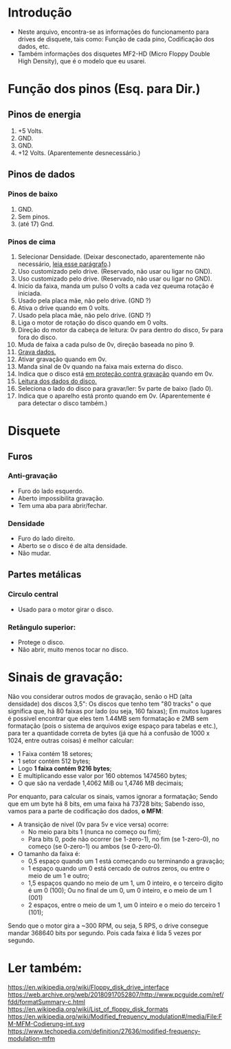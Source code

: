 # Introdução
 - Neste arquivo, encontra-se as informações do funcionamento para drives de disquete, tais como: Função de cada pino, Codificação dos dados, etc.
 - Também informações dos disquetes MF2-HD (Micro Floppy Double High Density), que é o modelo que eu usarei.
# Função dos pinos (Esq. para Dir.)
## Pinos de energia
 1. +5 Volts.
 2. GND.
 3. GND.
 4. +12 Volts. (Aparentemente desnecessário.)
## Pinos de dados
### Pinos de baixo
 1. GND.
 2. Sem pinos.
 3. (até 17) Gnd.
### Pinos de cima
 1. Selecionar Densidade. (Deixar desconectado, aparentemente não necessário, [leia esse parágrafo](https://github.com/thiago1255/FDDA/blob/main/docs/DriveDisquete.md#densidade).)
 2. Uso customizado pelo drive. (Reservado, não usar ou ligar no GND).
 3. Uso customizado pelo drive. (Reservado, não usar ou ligar no GND).
 4. Inicio da faixa, manda um pulso 0 volts a cada vez queuma rotação é iniciada.
 5. Usado pela placa mãe, não pelo drive. (GND ?)
 6. Ativa o drive quando em 0 volts.
 7. Usado pela placa mãe, não pelo drive. (GND ?)
 8. Liga o motor de rotação do disco quando em 0 volts.
 9. Direção do motor da cabeça de leitura: 0v para dentro do disco, 5v para fora do disco.
 10. Muda de faixa a cada pulso de 0v, direção baseada no pino 9.
 11. [Grava dados.](https://github.com/thiago1255/FDDA/blob/main/docs/DriveDisquete.md#sinais-de-grava%C3%A7%C3%A3o)
 12. Ativar gravação quando em 0v.
 13. Manda sinal de 0v quando na faixa mais externa do disco.
 14. Indica que o disco está [em proteção contra gravação](https://github.com/thiago1255/FDDA/blob/main/docs/DriveDisquete.md#anti-grava%C3%A7%C3%A3o) quando em 0v.
 15. [Leitura dos dados do disco.](https://github.com/thiago1255/FDDA/blob/main/docs/DriveDisquete.md#sinais-de-grava%C3%A7%C3%A3o)
 16. Seleciona o lado do disco para gravar/ler: 5v parte de baixo (lado 0).
 17. Indica que o aparelho está pronto quando em 0v. (Aparentemente é para detectar o disco também.)
# Disquete
## Furos
### Anti-gravação
 - Furo do lado esquerdo.
 - Aberto impossibilita gravação.
 - Tem uma aba para abrir/fechar.
### Densidade
 - Furo do lado direito.
 - Aberto se o disco é de alta densidade.
 - Não mudar.
## Partes metálicas
### Circulo central
 - Usado para o motor girar o disco.
### Retângulo superior:
 - Protege o disco.
 - Não abrir, muito menos tocar no disco.
# Sinais de gravação:
Não vou considerar outros modos de gravação, senão o HD (alta densidade) dos discos 3,5": Os discos que tenho tem "80 tracks" o que significa que, há 80 faixas por lado (ou seja, 160 faixas); Em muitos lugares é possivel encontrar que eles tem 1.44MB sem formatação e 2MB sem formatação (pois o sistema de arquivos exige espaço para tabelas e etc.), para ter a quantidade correta de bytes (já que há a confusão de 1000 x 1024, entre outras coisas) é melhor calcular:
  - 1 Faixa contém 18 setores;
  - 1 setor contém 512 bytes;
  - Logo **1 faixa contém 9216 bytes**;
  - E multiplicando esse valor por 160 obtemos 1474560 bytes;
  - O que são na verdade 1,4062 MiB ou 1,4746 MB decimais;

Por enquanto, para calcular os sinais, vamos ignorar a formatação; Sendo que em um byte há 8 bits, em uma faixa há 73728 bits; Sabendo isso, vamos para a parte de codificação dos dados, **o MFM**:
   - A transição de nivel (0v para 5v e vice versa) ocorre:
     - No meio para bits 1 (nunca no começo ou fim);
     - Para bits 0, pode não ocorrer (se 1-zero-1), no fim (se 1-zero-0), no começo (se 0-zero-1) ou ambos (se 0-zero-0).
   - O tamanho da faixa é:
     - 0,5 espaço quando um 1 está começando ou terminando a gravação; 
     - 1 espaço quando um 0 está cercado de outros zeros, ou entre o meio de um 1 e outro;
     - 1,5 espaços quando no meio de um 1, um 0 inteiro, e o terceiro digito é um 0 (100); Ou no final de um 0, um 0 inteiro, e o meio de um 1 (001)
     - 2 espaços, entre o meio de um 1, um 0 inteiro e o meio do terceiro 1 (101);

Sendo que o motor gira a ~300 RPM, ou seja, 5 RPS, o drive consegue mandar 368640 bits por segundo. Pois cada faixa é lida 5 vezes por segundo.
# Ler também:
https://en.wikipedia.org/wiki/Floppy_disk_drive_interface
https://web.archive.org/web/20180917052807/http://www.pcguide.com/ref/fdd/formatSummary-c.html
https://en.wikipedia.org/wiki/List_of_floppy_disk_formats
https://en.wikipedia.org/wiki/Modified_frequency_modulation#/media/File:FM-MFM-Codierung-int.svg
https://www.techopedia.com/definition/27636/modified-frequency-modulation-mfm
